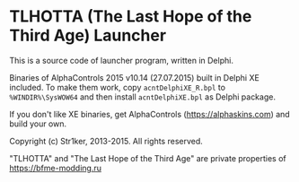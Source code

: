 # TLHOTTA (The Last Hope of the Third Age) Launcher

This is a source code of launcher program, written in Delphi.

Binaries of AlphaControls 2015 v10.14 (27.07.2015) built in Delphi XE included.
To make them work, copy `acntDelphiXE_R.bpl` to `%WINDIR%\SysWOW64` and then install `acntDelphiXE.bpl` as Delphi package.

If you don't like XE binaries, get AlphaControls (https://alphaskins.com) and build your own.

Copyright (c) Str1ker, 2013-2015. All rights reserved.

"TLHOTTA" and "The Last Hope of the Third Age" are private properties of https://bfme-modding.ru

